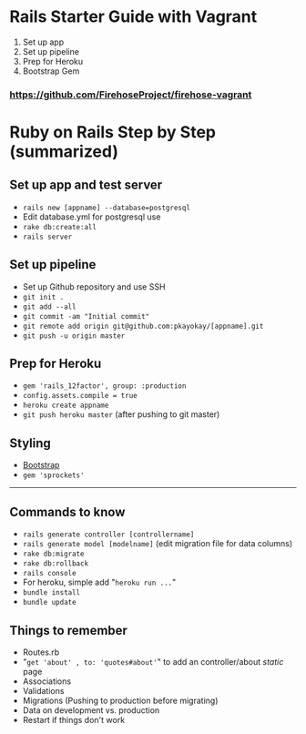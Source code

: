 # Rails Starter Guide with Vagrant

1. Set up app
2. Set up pipeline
3. Prep for Heroku
4. Bootstrap Gem

### https://github.com/FirehoseProject/firehose-vagrant

# Ruby on Rails Step by Step (summarized)

## Set up app and test server
* `rails new [appname] --database=postgresql`
* Edit database.yml for postgresql use
* `rake db:create:all`
* `rails server`

## Set up pipeline
* Set up Github repository and use SSH
* `git init .`
* `git add --all`
* `git commit -am "Initial commit"`
* `git remote add origin git@github.com:pkayokay/[appname].git`
* `git push -u origin master`

## Prep for Heroku

* `gem 'rails_12factor', group: :production`
* `config.assets.compile = true`
* `heroku create appname`
* `git push heroku master` (after pushing to git master)

## Styling

* [Bootstrap](https://github.com/twbs/bootstrap-sass#a-ruby-on-rails)
* `gem 'sprockets'`

---


## Commands to know
* `rails generate controller [controllername]`
*  `rails generate model [modelname]` (edit migration file for data columns)
* `rake db:migrate`
* `rake db:rollback`
* `rails console`
* For heroku, simple add "`heroku run ...`"
* `bundle install`
* `bundle update`



## Things to remember
* Routes.rb
* "`get 'about' , to: 'quotes#about'`" to add an controller/about _static_ page 
* Associations
* Validations
* Migrations (Pushing to production before migrating)
* Data on development vs. production
* Restart if things don't work

